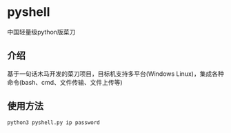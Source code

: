 # pyshell
中国轻量级python版菜刀
## 介绍
基于一句话木马开发的菜刀项目，目标机支持多平台(Windows Linux)，集成各种命令(bash、cmd、文件传输、文件上传等)
## 使用方法
```python3 pyshell.py ip password``` 
